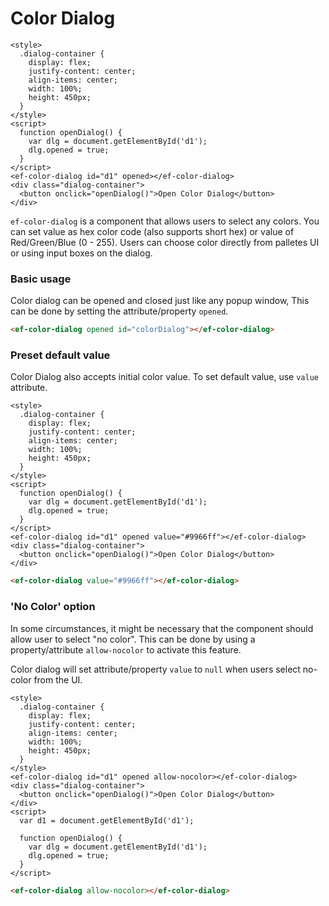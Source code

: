 # Color Dialog

```live(preview)
<style>
  .dialog-container {
    display: flex;
    justify-content: center;
    align-items: center;
    width: 100%;
    height: 450px;
  }
</style>
<script>
  function openDialog() {
    var dlg = document.getElementById('d1');
    dlg.opened = true;
  }
</script>
<ef-color-dialog id="d1" opened></ef-color-dialog>
<div class="dialog-container">
  <button onclick="openDialog()">Open Color Dialog</button>
</div>
```

`ef-color-dialog` is a component that allows users to select any colors. You can set value as hex color code (also supports short hex) or value of Red/Green/Blue (0 - 255). Users can choose color directly from palletes UI or using input boxes on the dialog.

### Basic usage

Color dialog can be opened and closed just like any popup window, This can be done by setting the attribute/property `opened`.

```html
<ef-color-dialog opened id="colorDialog"></ef-color-dialog>
```

### Preset default value
Color Dialog also accepts initial color value. To set default value, use `value` attribute.

```live
<style>
  .dialog-container {
    display: flex;
    justify-content: center;
    align-items: center;
    width: 100%;
    height: 450px;
  }
</style>
<script>
  function openDialog() {
    var dlg = document.getElementById('d1');
    dlg.opened = true;
  }
</script>
<ef-color-dialog id="d1" opened value="#9966ff"></ef-color-dialog>
<div class="dialog-container">
  <button onclick="openDialog()">Open Color Dialog</button>
</div>
```

```html
<ef-color-dialog value="#9966ff"></ef-color-dialog>
```

### 'No Color' option
In some circumstances, it might be necessary that the component should allow user to select "no color". This can be done by using a property/attribute `allow-nocolor` to activate this feature.  

Color dialog will set attribute/property `value` to `null` when users select no-color from the UI.

```live
<style>
  .dialog-container {
    display: flex;
    justify-content: center;
    align-items: center;
    width: 100%;
    height: 450px;
  }
</style>
<ef-color-dialog id="d1" opened allow-nocolor></ef-color-dialog>
<div class="dialog-container">
  <button onclick="openDialog()">Open Color Dialog</button>
</div>
<script>
  var d1 = document.getElementById('d1');

  function openDialog() {
    var dlg = document.getElementById('d1');
    dlg.opened = true;
  }
</script>
```

```html
<ef-color-dialog allow-nocolor></ef-color-dialog>
```
